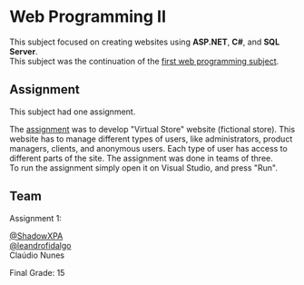 # Web Programming II

This subject focused on creating websites using **ASP.NET**, **C#**, and **SQL Server**.  
This subject was the continuation of the [first web programming subject](https://github.com/ShadowXPAEdu/tpsi-web-programming-i).

## Assignment

This subject had one assignment.

The [assignment](Assignment.pdf) was to develop "Virtual Store" website (fictional store). This website has to manage different types of users, like administrators, product managers, clients, and anonymous users. Each type of user has access to different parts of the site. The assignment was done in teams of three.  
To run the assignment simply open it on Visual Studio, and press "Run".  

## Team

Assignment 1:

[@ShadowXPA](https://github.com/ShadowXPA)  
[@leandrofidalgo](https://github.com/leandrofidalgo)  
Claúdio Nunes

Final Grade: 15
